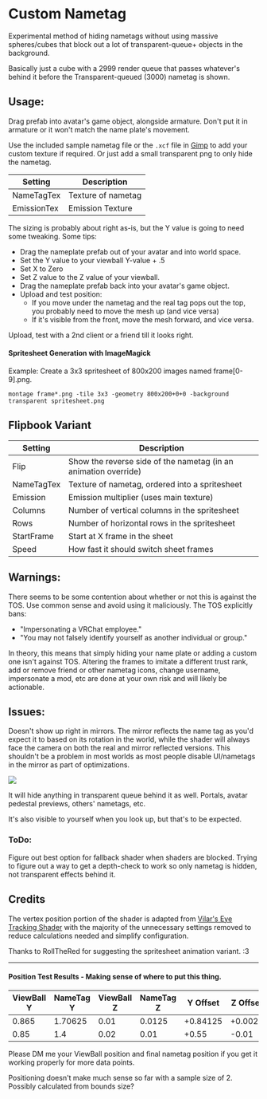 # Custom Nametag
Experimental method of hiding nametags without using massive spheres/cubes that block out a lot of transparent-queue+ objects in the background.  

Basically just a cube with a 2999 render queue that passes whatever's behind it before the Transparent-queued (3000) nametag is shown.

## Usage:
Drag prefab into avatar's game object, alongside armature.  Don't put it in armature or it won't match the name plate's movement.

Use the included sample nametag file or the `.xcf` file in [Gimp](https://www.gimp.org/) to add your custom texture if required.  Or just add a small transparent png to only hide the nametag.

| Setting | Description |
| --- | --- |
|NameTagTex|Texture of nametag|
|EmissionTex|Emission Texture|

The sizing is probably about right as-is, but the Y value is going to need some tweaking.  Some tips:
* Drag the nameplate prefab out of your avatar and into world space.
* Set the Y value to your viewball Y-value + .5
* Set X to Zero
* Set Z value to the Z value of your viewball.
* Drag the nameplate prefab back into your avatar's game object.
* Upload and test position:
  * If you move under the nametag and the real tag pops out the top, you probably need to move the mesh up (and vice versa)
  * If it's visible from the front, move the mesh forward, and vice versa.

Upload, test with a 2nd client or a friend till it looks right.

#### Spritesheet Generation with ImageMagick

Example: Create a 3x3 spritesheet of 800x200 images named frame[0-9].png.
```
montage frame*.png -tile 3x3 -geometry 800x200+0+0 -background transparent spritesheet.png
```

## Flipbook Variant
| Setting | Description |
| --- | --- |
| Flip | Show the reverse side of the nametag (in an animation override)|
|NameTagTex|Texture of nametag, ordered into a spritesheet|
|Emission|Emission multiplier (uses main texture)|
|Columns|Number of vertical columns in the spritesheet|
|Rows|Number of horizontal rows in the spritesheet|
|StartFrame|Start at X frame in the sheet|
|Speed|How fast it should switch sheet frames|

## Warnings:
There seems to be some contention about whether or not this is against the TOS.  Use common sense and avoid using it maliciously.  The TOS explicitly bans:

* "Impersonating a VRChat employee."
* "You may not falsely identify yourself as another individual or group."

In theory, this means that simply hiding your name plate or adding a custom one isn't against TOS.  Altering the frames to imitate a different trust rank, add or remove friend or other nametag icons, change username, impersonate a mod, etc are done at your own risk and will likely be actionable.

## Issues:
Doesn't show up right in mirrors.  The mirror reflects the name tag as you'd expect it to based on its rotation in the world, while the shader will always face the camera on both the real and mirror reflected versions.  This shouldn't be a problem in most worlds as most people disable UI/nametags in the mirror as part of optimizations.

![](https://cdn.discordapp.com/attachments/432526944500973579/584523813786484864/unknown.png)

It will hide anything in transparent queue behind it as well.  Portals, avatar pedestal previews, others' nametags, etc.

It's also visible to yourself when you look up, but that's to be expected.

### ToDo:
Figure out best option for fallback shader when shaders are blocked.
Trying to figure out a way to get a depth-check to work so only nametag is hidden, not transparent effects behind it.

## Credits
The vertex position portion of the shader is adapted from [Vilar's Eye Tracking Shader](https://vrcat.club/threads/vilars-eye-tracking-shader.1640/) with the majority of the unnecessary settings removed to reduce calculations needed and simplify configuration.

Thanks to RollTheRed for suggesting the spritesheet animation variant. :3

---

#### Position Test Results - Making sense of where to put this thing.
| ViewBall Y | NameTag Y | ViewBall Z | NameTag Z | Y Offset | Z Offset |
| ---------- | --------- | ---------- | --------- | -------- | -------- |
| 0.865      | 1.70625   | 0.01       | 0.0125    | +0.84125 | +0.0025  |
| 0.85       | 1.4       | 0.02       | 0.01      | +0.55    | -0.01    |

Please DM me your ViewBall position and final nametag position if you get it working properly for more data points.  

Positioning doesn't make much sense so far with a sample size of 2.  Possibly calculated from bounds size? 
